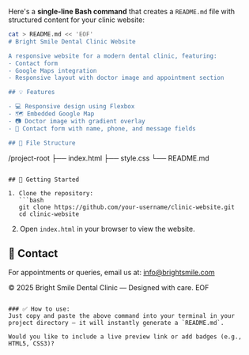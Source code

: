 Here's a **single-line Bash command** that creates a `README.md` file with structured content for your clinic website:

```bash
cat > README.md << 'EOF'
# Bright Smile Dental Clinic Website

A responsive website for a modern dental clinic, featuring:
- Contact form
- Google Maps integration
- Responsive layout with doctor image and appointment section

## 💡 Features

- 💻 Responsive design using Flexbox
- 🗺️ Embedded Google Map
- 📷 Doctor image with gradient overlay
- 📝 Contact form with name, phone, and message fields

## 📂 File Structure

```

/project-root
├── index.html
├── style.css
└── README.md

````

## 🚀 Getting Started

1. Clone the repository:
   ```bash
   git clone https://github.com/your-username/clinic-website.git
   cd clinic-website
````

2. Open `index.html` in your browser to view the website.

## 📧 Contact

For appointments or queries, email us at: [info@brightsmile.com](mailto:info@brightsmile.com)

© 2025 Bright Smile Dental Clinic — Designed with care.
EOF

```

### ✅ How to use:
Just copy and paste the above command into your terminal in your project directory — it will instantly generate a `README.md`.

Would you like to include a live preview link or add badges (e.g., HTML5, CSS3)?
```
